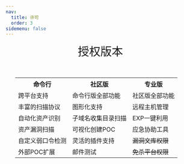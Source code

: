 ```yaml
---
nav:
  title: 许可
  order: 3
sidemenu: false
---
```


<p align="center">
<span style="font-size: 30px">授权版本</span></p>
<div style="width: 90%;margin: 50px auto 0;font-size: 14px">
<table>
            <th>命令行</th>
            <th>社区版</th>  
            <th>专业版</th>  
        <tr>  
            <td>跨平台支持</td>  
            <td>命令行版全部功能</td>  
            <td>社区版全部功能</td>  
        </tr>  
     <tr>  
            <td>丰富的扫描协议</td>  
            <td>图形化支持</td>  
            <td>远程主机管理</td>  
        </tr>  
        <tr>  
            <td>自动化资产识别</td>  
            <td>子域名收集目录扫描</td>  
            <td>EXP一键利用</td>  
        </tr>  
        <tr>  
            <td>资产漏洞扫描</td>  
            <td>可视化创建POC</td>  
            <td>应急协助工具</td>  
        </tr>  
     <tr>  
            <td>自定义弱口令检测</td>  
            <td>灵活的插件支持</td>  
            <td><del>漏洞文库权限</del></td>  
        </tr>  
     <tr>  
            <td>外部POC扩展</td>  
            <td>邮件测试</td>  
           <td><del>免杀平台权限</del></td>  
        </tr>  
    </table>  
</div>
